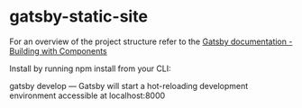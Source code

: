 # gatsby-static-site

For an overview of the project structure refer to the [Gatsby documentation - Building with Components](https://www.gatsbyjs.org/docs/building-with-components/)

Install by running npm install from your CLI:


gatsby develop — Gatsby will start a hot-reloading development environment accessible at localhost:8000
